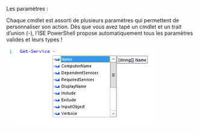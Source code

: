 Les paramètres : 

Chaque cmdlet est assorti de plusieurs paramètres qui permettent de personnaliser son action. Dès que vous avez tapé un cmdlet et un trait d’union
(-), l’ISE PowerShell propose automatiquement tous les paramètres valides et leurs types !

![](https://github.com/EnzoooPNT/Powershell/blob/main/IMAGE/parametre%20cmdlet.png)
